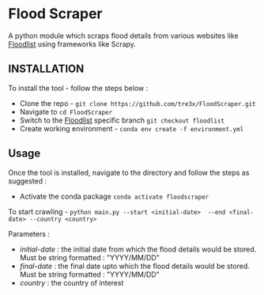 # Flood Scraper
A python module which scraps flood details from various websites like [Floodlist](http://floodlist.com/) using frameworks like Scrapy.

## INSTALLATION
To install the tool - follow the steps below : 
- Clone the repo - `git clone https://github.com/tre3x/FloodScraper.git`
- Navigate to `cd FloodScraper`
- Switch to the [Floodlist](http://floodlist.com/) specific branch `git checkout floodlist`
- Create working environment - `conda env create -f environment.yml`

## Usage
Once the tool is installed, navigate to the directory and follow the steps as suggested : 
- Activate the conda package `conda activate floodscraper`

To start crawling -  `python main.py --start <initial-date>  --end <final-date> --country <country>`

Parameters : 
- *initial-date* : the initial date from which the flood details would be stored. Must be string formatted : "YYYY/MM/DD"
- *final-date* : the final date upto which the flood details would be stored. Must be string formatted : "YYYY/MM/DD"
- *country* : the country of interest
